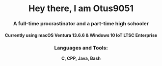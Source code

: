 <h1 align="center">Hey there, I am Otus9051</h1>
<h3 align="center">A full-time procrastinator and a part-time high schooler</h3>

<h4 align="center">Currently using macOS Ventura 13.6.6 & Windows 10 IoT LTSC Enterprise</h4>

<h3 align="center">Languages and Tools:</h3>
<p align="center"> <b>C, CPP, Java, Bash</b></p>
